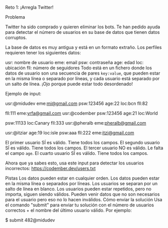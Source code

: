 Reto 1: ¡Arregla Twitter!

Problema

Twitter ha sido comprado y quieren eliminar los bots. Te han pedido ayuda para detectar el número de usuarios en su base de datos que tienen datos corruptos.

La base de datos es muy antigua y está en un formato extraño. Los perfiles requieren tener los siguientes datos:

usr: nombre de usuario
eme: email
psw: contraseña
age: edad
loc: ubicación
fll: número de seguidores
Todo está en un fichero donde los datos de usuario son una secuencia de pares `key:value`, que pueden estar en la misma línea o separado por líneas, y cada usuario está separado por un salto de línea. ¡Ojo porque puede estar todo desordenado!

Ejemplo de input:

usr:@midudev eme:mi@gmail.com psw:123456 age:22 loc:bcn fll:82

fll:111 eme:yrfa@gmail.com usr:@codember psw:123456 age:21 loc:World

psw:11133 loc:Canary fll:333 usr:@pheralb eme:pheralb@gmail.com

usr:@itziar age:19 loc:isle psw:aaa fll:222 eme:itzi@gmail.com

El primer usuario SÍ es válido. Tiene todos los campos.
El segundo usuario SÍ es válido. Tiene todos los campos.
El tercer usuario NO es válido. Le falta el campo `age`.
El cuarto usuario SÍ es válido. Tiene todos los campos.

Ahora que ya sabes esto, usa este input para detectar los usuarios incorrectos: https://codember.dev/users.txt

Pistas
Los datos pueden estar en cualquier orden.
Los datos pueden estar en la misma línea o separados por líneas.
Los usuarios se separan por un salto de línea en blanco.
Los usuarios pueden estar repetidos, pero no importa, siguen siendo válidos.
Pueden venir datos que no son necesarios para el usuario pero eso no lo hacen inválidos.
Cómo enviar la solución
Usa el comando "submit" para enviar tu solución con el número de usuarios correctos + el nombre del último usuario válido. Por ejemplo:

$ submit 482@midudev